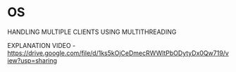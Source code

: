# OS

HANDLING MULTIPLE CLIENTS USING MULTITHREADING

  EXPLANATION VIDEO -  https://drive.google.com/file/d/1ks5kOjCeDmecRWWltPbODytyDx0Qw719/view?usp=sharing
